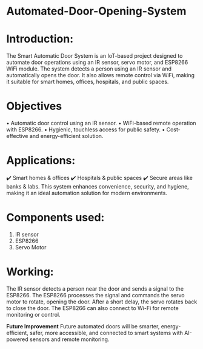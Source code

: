 # Automated-Door-Opening-System
# Introduction:
The Smart Automatic Door System is an IoT-based project designed to automate door operations using an IR sensor, servo motor, and ESP8266 WiFi module. The system detects a person using an IR sensor and automatically opens the door. It also allows remote control via WiFi, making it suitable for smart homes, offices, hospitals, and public spaces.

# Objectives
• Automatic door control using an IR sensor.
• WiFi-based remote operation with ESP8266.
• Hygienic, touchless access for public safety.
• Cost-effective and energy-efficient solution.

# Applications:
✔️ Smart homes & offices
✔️ Hospitals & public spaces
✔️ Secure areas like banks & labs. 
This system enhances convenience, security, and hygiene, making it an ideal automation solution for modern environments.

# Components used:
1) IR sensor
2) ESP8266
3) Servo Motor

# Working:
The IR sensor detects a person near the door and sends a signal to the ESP8266. The ESP8266 processes the signal and commands the servo motor to rotate, opening the door. After a short delay, the servo rotates back to close the door. The ESP8266 can also connect to Wi-Fi for remote monitoring or control.

**Future Improvement**
Future automated doors will be smarter, energy-efficient, safer, more accessible, and connected to smart systems with AI-powered sensors and remote monitoring.






